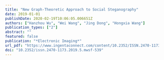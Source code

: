 ```yaml
---
title: "New Graph-Theoretic Approach to Social Steganography"
date: 2019-01-01
publishDate: 2020-02-19T10:06:05.006651Z
authors: ["Hanzhou Wu", "Wei Wang", "Jing Dong", "Hongxia Wang"]
publication_types: ["2"]
abstract: ""
featured: false
publication: "*Electronic Imaging*"
url_pdf: "https://www.ingentaconnect.com/content/10.2352/ISSN.2470-1173.2019.5.MWSF-539"
doi: "10.2352/issn.2470-1173.2019.5.mwsf-539"
---
```


